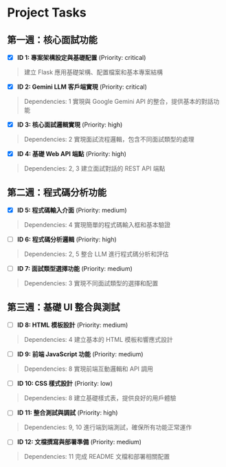 # Project Tasks

## 第一週：核心面試功能
- [x] **ID 1: 專案架構設定與基礎配置** (Priority: critical)
> 建立 Flask 應用基礎架構、配置檔案和基本專案結構

- [x] **ID 2: Gemini LLM 客戶端實現** (Priority: critical)
> Dependencies: 1
> 實現與 Google Gemini API 的整合，提供基本的對話功能

- [x] **ID 3: 核心面試邏輯實現** (Priority: high)
> Dependencies: 2
> 實現面試流程邏輯，包含不同面試類型的處理

- [x] **ID 4: 基礎 Web API 端點** (Priority: high)
> Dependencies: 2, 3
> 建立面試對話的 REST API 端點

## 第二週：程式碼分析功能
- [x] **ID 5: 程式碼輸入介面** (Priority: medium)
> Dependencies: 4
> 實現簡單的程式碼輸入框和基本驗證

- [ ] **ID 6: 程式碼分析邏輯** (Priority: high)
> Dependencies: 2, 5
> 整合 LLM 進行程式碼分析和評估

- [ ] **ID 7: 面試類型選擇功能** (Priority: medium)
> Dependencies: 3
> 實現不同面試類型的選擇和配置

## 第三週：基礎 UI 整合與測試
- [ ] **ID 8: HTML 模板設計** (Priority: medium)
> Dependencies: 4
> 建立基本的 HTML 模板和響應式設計

- [ ] **ID 9: 前端 JavaScript 功能** (Priority: medium)
> Dependencies: 8
> 實現前端互動邏輯和 API 調用

- [ ] **ID 10: CSS 樣式設計** (Priority: low)
> Dependencies: 8
> 建立基礎樣式表，提供良好的用戶體驗

- [ ] **ID 11: 整合測試與調試** (Priority: high)
> Dependencies: 9, 10
> 進行端到端測試，確保所有功能正常運作

- [ ] **ID 12: 文檔撰寫與部署準備** (Priority: medium)
> Dependencies: 11
> 完成 README 文檔和部署相關配置